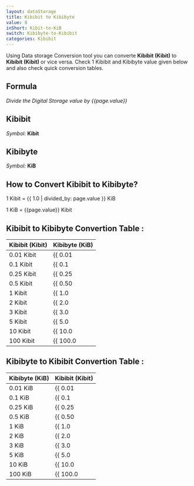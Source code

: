 ```yaml
---
layout: dataStorage
title: Kibibit to Kibibyte
value: 8
inShort: Kibit-to-KiB
switch: Kibibyte-to-Kibibit
categories: Kibibit
---
```


Using Data storage Conversion tool you can converte **Kibibit (Kibit)** to **Kibibit (Kibit)** or vice versa. Check 1 Kibibit and Kibibyte value given below and also check quick conversion tables.

## Formula
*Divide the Digital Storage value by {{page.value}}*

## Kibibit
*Symbol:* **Kibit**

## Kibibyte
*Symbol:* **KiB**

## How to Convert Kibibit to Kibibyte?

1 Kibit = {{ 1.0 | divided_by: page.value }} KiB

1 KiB = {{page.value}} Kibit


## Kibibit to Kibibyte Convertion Table :

| Kibibit (Kibit) | Kibibyte (KiB) |
| ---- | ---- |
| 0.01 Kibit | {{ 0.01 | divided_by: page.value }} KiB |
| 0.1 Kibit | {{ 0.1 | divided_by: page.value }} KiB |
| 0.25 Kibit | {{ 0.25 | divided_by: page.value }} KiB |
| 0.5 Kibit | {{ 0.50 | divided_by: page.value }} KiB |
| 1 Kibit | {{ 1.0 | divided_by: page.value }} KiB |
| 2 Kibit | {{ 2.0 | divided_by: page.value }} KiB |
| 3 Kibit | {{ 3.0 | divided_by: page.value }} KiB |
| 5 Kibit | {{ 5.0 | divided_by: page.value }} KiB |
| 10 Kibit | {{ 10.0 | divided_by: page.value }} KiB |
| 100 Kibit | {{ 100.0 | divided_by: page.value }} KiB |

## Kibibyte to Kibibit Convertion Table :

| Kibibyte (KiB) | Kibibit (Kibit) |
| ---- | ---- |
| 0.01 KiB | {{ 0.01 | times: page.value }} Kibit |
| 0.1 KiB | {{ 0.1 | times: page.value }} Kibit |
| 0.25 KiB | {{ 0.25 | times: page.value }} Kibit |
| 0.5 KiB | {{ 0.50 | times: page.value }} Kibit |
| 1 KiB | {{ 1.0 | times: page.value }} Kibit |
| 2 KiB | {{ 2.0 | times: page.value }} Kibit |
| 3 KiB | {{ 3.0 | times: page.value }} Kibit |
| 5 KiB | {{ 5.0 | times: page.value }} Kibit |
| 10 KiB | {{ 10.0 | times: page.value }} Kibit |
| 100 KiB | {{ 100.0 | times: page.value }} Kibit |


<script>
document.getElementById('selectInput')[3].selected = true
document.getElementById('selectOutput')[5].selected = true
</script>
